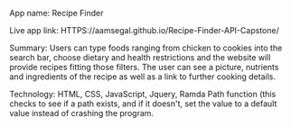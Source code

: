 App name: Recipe Finder

Live app link: HTTPS://aamsegal.github.io/Recipe-Finder-API-Capstone/

Summary: Users can type foods ranging from chicken to cookies into the search bar, choose dietary and health restrictions and the website will provide recipes
fitting those filters. The user can see a picture, nutrients and ingredients of the recipe as well as a link to further cooking details.

Technology: HTML, CSS, JavaScript, Jquery, Ramda Path function (this checks to see if a path exists, and if it doesn't, set the value to a default value instead of
crashing the program.